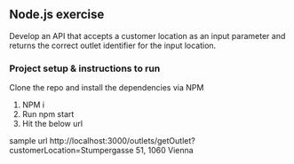 <h2>Node.js exercise</h2>

Develop an API that accepts a customer location as an input parameter and returns the correct outlet identifier for the input location.

<h3>Project setup & instructions to run</h3>

Clone the repo and install the dependencies via NPM

1. NPM i
2. Run npm start
3. Hit the below url

sample url
http://localhost:3000/outlets/getOutlet?customerLocation=Stumpergasse 51, 1060 Vienna
